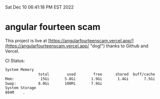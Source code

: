 Sat Dec 10 06:41:18 PM EST 2022

# angular fourteen scam


This project is live at [https://angularfourteenscam.vercel.app/](https://angularfourteenscam.vercel.app/ "dog!") thanks to Github and Vercel.

CI Status: 

```bash
System Memory
               total        used        free      shared  buff/cache   available
Mem:            15Gi       5.8Gi       1.9Gi       1.4Gi       7.5Gi       7.7Gi
Swap:          8.0Gi       100Mi       7.9Gi
System Storage
804M	.
